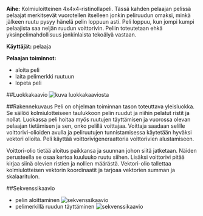 **Aihe:** Kolmiuloitteinen 4x4x4-ristinollapeli. Tässä kahden pelaajan pelissä pelaajat merkitsevät vuorotellen itselleen jonkin 
peliruudun omaksi, minkä jälkeen ruutu pysyy hänelä pelin loppuun asti. Peli loppuu, kun jompi kumpi pelaajista saa neljän ruudun 
voittorivin. Peliin toteutetaan ehkä yksinpelimahdollisuus jonkinlaista tekoälyä vastaan.

**Käyttäjät:** pelaaja

**Pelaajan toiminnot:**
 * aloita peli  
 * laita pelimerkki ruutuun
 * lopeta peli

##Luokkakaavio
![kuva luokkakaaviosta](luokkakaavio4x4x4-ristinolla.png)

##Rakennekuvaus
Peli on ohjelman toiminnan tason toteuttava yleisluokka. Se säilöö kolmiulotteiseen taulukkoon pelin ruudut ja niihin pelatut ristit ja nollat. Luokassa peli hoitaa myös ruutujen täyttämisen ja vuorossa olevan pelaajan tietämisen ja sen, onko pelillä voittajaa. Voittaja saadaan selille voittorivi-olioiden avulla ja peliruutujen tunnistamisessa käytetään hyväksi vektori olioita. Peli käyttää voittorivigeneraattoria voittorivien alustamiseen.

Voittori-olio tietää aloitus paikkansa ja suunnan johon siitä jatketaan. Näiden perusteella se osaa kertoa kuuluuko ruutu siihen. Lisäksi voittorivi pitää kirjaa siinä olevien ristien ja nollien määrästä. Vektori-olio tallettaa kolmiulotteisen vektorin koordinaatit ja tarjoaa vektorien summan ja skalaaritulon.

##Sekvenssikaavio
 - pelin aloittaminen
 ![sekvenssikaavio](AloitusSekvenssiKaavio.png)
 - pelimerkillä ruudun täyttäminen
 ![sekvenssikaavio](SekvenssiKaavio.png)
